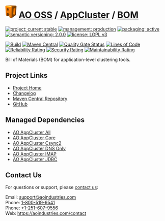 # [<img src="ao-logo.png" alt="AO Logo" width="35" height="40">](https://github.com/ao-apps) [AO OSS](https://github.com/ao-apps/ao-oss) / [AppCluster](https://github.com/ao-apps/ao-appcluster) / [BOM](https://github.com/ao-apps/ao-appcluster-bom)

[![project: current stable](https://oss.aoapps.com/ao-badges/project-current-stable.svg)](https://aoindustries.com/life-cycle#project-current-stable)
[![management: production](https://oss.aoapps.com/ao-badges/management-production.svg)](https://aoindustries.com/life-cycle#management-production)
[![packaging: active](https://oss.aoapps.com/ao-badges/packaging-active.svg)](https://aoindustries.com/life-cycle#packaging-active)  
[![semantic versioning: 2.0.0](https://oss.aoapps.com/ao-badges/semver-2.0.0.svg)](http://semver.org/spec/v2.0.0.html)
[![license: LGPL v3](https://oss.aoapps.com/ao-badges/license-lgpl-3.0.svg)](https://www.gnu.org/licenses/lgpl-3.0)

[![Build](https://github.com/ao-apps/ao-appcluster-bom/workflows/Build/badge.svg?branch=master)](https://github.com/ao-apps/ao-appcluster-bom/actions?query=workflow%3ABuild)
[![Maven Central](https://maven-badges.herokuapp.com/maven-central/com.aoapps/ao-appcluster-bom/badge.svg)](https://maven-badges.herokuapp.com/maven-central/com.aoapps/ao-appcluster-bom)
[![Quality Gate Status](https://sonarcloud.io/api/project_badges/measure?branch=master&project=com.aoapps%3Aao-appcluster-bom&metric=alert_status)](https://sonarcloud.io/dashboard?branch=master&id=com.aoapps%3Aao-appcluster-bom)
[![Lines of Code](https://sonarcloud.io/api/project_badges/measure?branch=master&project=com.aoapps%3Aao-appcluster-bom&metric=ncloc)](https://sonarcloud.io/component_measures?branch=master&id=com.aoapps%3Aao-appcluster-bom&metric=ncloc)  
[![Reliability Rating](https://sonarcloud.io/api/project_badges/measure?branch=master&project=com.aoapps%3Aao-appcluster-bom&metric=reliability_rating)](https://sonarcloud.io/component_measures?branch=master&id=com.aoapps%3Aao-appcluster-bom&metric=Reliability)
[![Security Rating](https://sonarcloud.io/api/project_badges/measure?branch=master&project=com.aoapps%3Aao-appcluster-bom&metric=security_rating)](https://sonarcloud.io/component_measures?branch=master&id=com.aoapps%3Aao-appcluster-bom&metric=Security)
[![Maintainability Rating](https://sonarcloud.io/api/project_badges/measure?branch=master&project=com.aoapps%3Aao-appcluster-bom&metric=sqale_rating)](https://sonarcloud.io/component_measures?branch=master&id=com.aoapps%3Aao-appcluster-bom&metric=Maintainability)

Bill of Materials (BOM) for application-level clustering tools.

## Project Links
* [Project Home](https://oss.aoapps.com/appcluster/bom/)
* [Changelog](https://oss.aoapps.com/appcluster/bom/changelog)
* [Maven Central Repository](https://search.maven.org/artifact/com.aoapps/ao-appcluster-bom)
* [GitHub](https://github.com/ao-apps/ao-appcluster-bom)

## Managed Dependencies
* [AO AppCluster All](https://github.com/ao-apps/ao-appcluster-all)
* [AO AppCluster Core](https://github.com/ao-apps/ao-appcluster-core)
* [AO AppCluster Csync2](https://github.com/ao-apps/ao-appcluster-csync2)
* [AO AppCluster DNS Only](https://github.com/ao-apps/ao-appcluster-dnsonly)
* [AO AppCluster IMAP](https://github.com/ao-apps/ao-appcluster-imap)
* [AO AppCluster JDBC](https://github.com/ao-apps/ao-appcluster-jdbc)

## Contact Us
For questions or support, please [contact us](https://aoindustries.com/contact):

Email: [support@aoindustries.com](mailto:support@aoindustries.com)  
Phone: [1-800-519-9541](tel:1-800-519-9541)  
Phone: [+1-251-607-9556](tel:+1-251-607-9556)  
Web: https://aoindustries.com/contact

